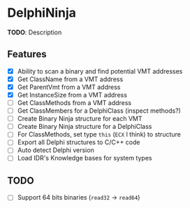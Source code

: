# DelphiNinja

**TODO**: Description

## Features

- [x] Ability to scan a binary and find potential VMT addresses
- [x] Get ClassName from a VMT address
- [x] Get ParentVmt from a VMT address
- [x] Get InstanceSize from a VMT address
- [ ] Get ClassMethods from a VMT address
- [ ] Get ClassMembers for a DelphiClass (inspect methods?)
- [ ] Create Binary Ninja structure for each VMT
- [ ] Create Binary Ninja structure for a DelphiClass
- [ ] For ClassMethods, set type `this` (`ECX` I think) to structure
- [ ] Export all Delphi structures to C/C++ code
- [ ] Auto detect Delphi version
- [ ] Load IDR's Knowledge bases for system types

## TODO

- [ ] Support 64 bits binaries (`read32` -> `read64`)
